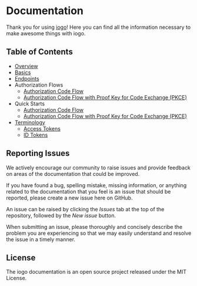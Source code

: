 # Documentation

Thank you for using [iogo](https://iogo.io)! Here you can find all the information necessary to make awesome things with iogo.

## Table of Contents

- [Overview](docs/overview.md)
- [Basics](docs/basics.md)
- [Endpoints](docs/endpoints.md)
- Authorization Flows
  - [Authorization Code Flow](docs/authorization-code-flow.md)
  - [Authorization Code Flow with Proof Key for Code Exchange (PKCE)](docs/authorization-code-flow-with-pkce.md)
- Quick Starts
  - [Authorization Code Flow](docs/authorization-code-flow-quick-start.md)
  - [Authorization Code Flow with Proof Key for Code Exchange (PKCE)](docs/authorization-code-flow-with-pkce-quick-start.md)
- [Terminology](docs/terminology.md)
  - [Access Tokens](docs/access-tokens.md)
  - [ID Tokens](docs/id-tokens.md)

## Reporting Issues

We actively encourage our community to raise issues and provide feedback on areas of the documentation that could be improved.

If you have found a bug, spelling mistake, missing information, or anything related to the documentation that you feel is an issue that should be reported, please create a new issue here on GitHub.

An issue can be raised by clicking the _Issues_ tab at the top of the repository, followed by the _New issue_ button.

When submitting an issue, please thoroughly and concisely describe the problem you are experiencing so that we may easily understand and resolve the issue in a timely manner.

## License

The iogo documentation is an open source project released under the MIT License.

